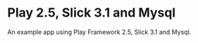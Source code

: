 Play 2.5, Slick 3.1 and Mysql
==================

An example app using Play Framework 2.5, Slick 3.1 and Mysql.
 